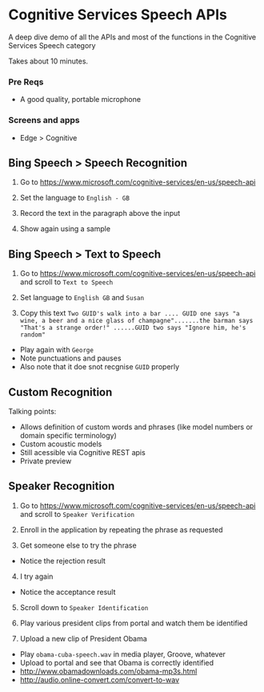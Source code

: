 # Cognitive Services Speech APIs
A deep dive demo of all the APIs and most of the functions in the Cognitive Services Speech category

Takes about 10 minutes.

### Pre Reqs
* A good quality, portable microphone

### Screens and apps
* Edge > Cognitive

## Bing Speech > Speech Recognition
1. Go to https://www.microsoft.com/cognitive-services/en-us/speech-api

2. Set the language to `English - GB`

3. Record the text in the paragraph above the input

4. Show again using a sample

## Bing Speech > Text to Speech
1. Go to https://www.microsoft.com/cognitive-services/en-us/speech-api and scroll to `Text to Speech`

2. Set language to `English GB` and `Susan`

3. Copy this text `Two GUID's walk into a bar .... GUID one says "a wine, a beer and a nice glass of champagne".......the barman says "That's a strange order!" ......GUID two says "Ignore him, he's random"`
  * Play again with `George`
  * Note punctuations and pauses
  * Also note that it doe snot recgnise `GUID` properly
  
## Custom Recognition
Talking points:
* Allows definition of custom words and phrases (like model numbers or domain specific terminology)
* Custom acoustic models
* Still acessible via Cognitive REST apis
* Private preview

## Speaker Recognition
1. Go to https://www.microsoft.com/cognitive-services/en-us/speech-api and scroll to `Speaker Verification`

2. Enroll in the application by repeating the phrase as requested

3. Get someone else to try the phrase
  * Notice the rejection result
  
4. I try again
  * Notice the acceptance result
  
5. Scroll down to `Speaker Identification`

6. Play various president clips from portal and watch them be identified

7. Upload a new clip of President Obama
  * Play `obama-cuba-speech.wav` in media player, Groove, whatever
  * Upload to portal and see that Obama is correctly identified
  * http://www.obamadownloads.com/obama-mp3s.html
  * http://audio.online-convert.com/convert-to-wav
